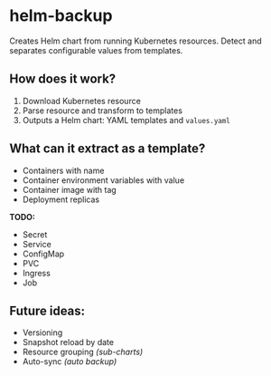# helm-backup

Creates Helm chart from running Kubernetes resources.
Detect and separates configurable values from templates.

## How does it work?

1. Download Kubernetes resource
2. Parse resource and transform to templates
3. Outputs a Helm chart: YAML templates and `values.yaml`

## What can it extract as a template?

- Containers with name
- Container environment variables with value
- Container image with tag
- Deployment replicas

**TODO:**

 - Secret
 - Service
 - ConfigMap
 - PVC
 - Ingress
 - Job

## Future ideas:

- Versioning
- Snapshot reload by date
- Resource grouping *(sub-charts)*
- Auto-sync *(auto backup)*
